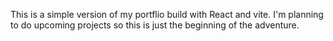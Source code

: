 This is a simple version of my portflio build with React and vite.
I'm planning to do upcoming projects so this is just the beginning of the adventure. 




